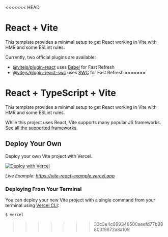 <<<<<<< HEAD
# React + Vite

This template provides a minimal setup to get React working in Vite with HMR and some ESLint rules.

Currently, two official plugins are available:

- [@vitejs/plugin-react](https://github.com/vitejs/vite-plugin-react/blob/main/packages/plugin-react/README.md) uses [Babel](https://babeljs.io/) for Fast Refresh
- [@vitejs/plugin-react-swc](https://github.com/vitejs/vite-plugin-react-swc) uses [SWC](https://swc.rs/) for Fast Refresh
=======
# React + TypeScript + Vite

This template provides a minimal setup to get React working in Vite with HMR and some ESLint rules.

While this project uses React, Vite supports many popular JS frameworks. [See all the supported frameworks](https://vitejs.dev/guide/#scaffolding-your-first-vite-project).

## Deploy Your Own

Deploy your own Vite project with Vercel.

[![Deploy with Vercel](https://vercel.com/button)](https://vercel.com/new/clone?repository-url=https://github.com/vercel/vercel/tree/main/examples/vite-react&template=vite-react)

_Live Example: https://vite-react-example.vercel.app_

### Deploying From Your Terminal

You can deploy your new Vite project with a single command from your terminal using [Vercel CLI](https://vercel.com/download):

```shell
$ vercel
```
>>>>>>> 33c3e4c899348500aeefd77b98803f9872a8a109
